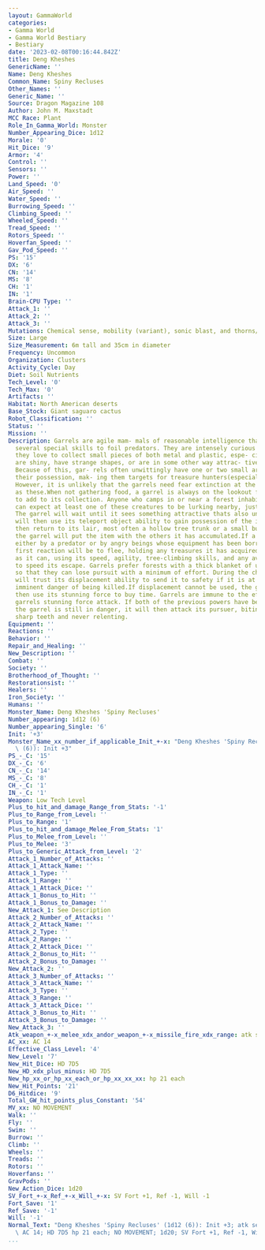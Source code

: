 ```yaml
---
layout: GammaWorld
categories:
- Gamma World
- Gamma World Bestiary
- Bestiary
date: '2023-02-08T00:16:44.842Z'
title: Deng Kheshes
GenericName: ''
Name: Deng Kheshes
Common_Name: Spiny Recluses
Other_Names: ''
Generic_Name: ''
Source: Dragon Magazine 108
Author: John M. Maxstadt
MCC Race: Plant
Role_In_Gamma_World: Monster
Number_Appearing_Dice: 1d12
Morale: '0'
Hit_Dice: '9'
Armor: '4'
Control: ''
Sensors: ''
Power: ''
Land_Speed: '0'
Air_Speed: ''
Water_Speed: ''
Burrowing_Speed: ''
Climbing_Speed: ''
Wheeled_Speed: ''
Tread_Speed: ''
Rotors_Speed: ''
Hoverfan_Speed: ''
Gav_Pod_Speed: ''
PS: '15'
DX: '6'
CN: '14'
MS: '8'
CH: '1'
IN: '1'
Brain-CPU Type: ''
Attack_1: ''
Attack_2: ''
Attack_3: ''
Mutations: Chemical sense, mobility (variant), sonic blast, and thorns/spikes (variant)
Size: Large
Size_Measurement: 6m tall and 35cm in diameter
Frequency: Uncommon
Organization: Clusters
Activity_Cycle: Day
Diet: Soil Nutrients
Tech_Level: '0'
Tech_Max: '0'
Artifacts: ''
Habitat: North American deserts
Base_Stock: Giant saguaro cactus
Robot_Classification: ''
Status: ''
Mission: ''
Description: Garrels are agile mam- mals of reasonable intelligence that have developed
  several special skills to foil predators. They are intensely curious beings, and
  they love to collect small pieces of both metal and plastic, espe- cially if they
  are shiny, have strange shapes, or are in some other way attrac- tive to the garrel.
  Because of this, gar- rels often unwittingly have one or two small artifacts in
  their possession, mak- ing them targets for treasure hunters(especially for Archivists).
  However, it is unlikely that the garrels need fear extinction at the hands of such
  as these.When not gathering food, a garrel is always on the lookout for new items
  to add to its collection. Anyone who camps in or near a forest inhabited by garrels
  can expect at least one of these creatures to be lurking nearby, just out of sight.
  The garrel will wait until it sees something attractive thats also unguarded. It
  will then use its teleport object ability to gain possession of the item and will
  then return to its lair, most often a hollow tree trunk or a small burrow, where
  the garrel will put the item with the others it has accumulated.If a garrel is attacked,
  either by a predator or by angry beings whose equipment has been borrowed,' its
  first reaction will be to flee, holding any treasures it has acquired for as long
  as it can, using its speed, agility, tree-climbing skills, and any available foliage
  to speed its escape. Garrels prefer forests with a thick blanket of undergrowth
  so that they can lose pursuit with a minimum of effort. During the chase, the garrel
  will trust its displacement ability to send it to safety if it is at any time in
  imminent danger of being killed.If displacement cannot be used, the garrel will
  then use its stunning force to buy time. Garrels are immune to the effects of another
  garrels stunning force attack. If both of the previous powers have been used and
  the garrel is still in danger, it will then attack its pursuer, biting with its
  sharp teeth and never relenting.
Equipment: ''
Reactions: ''
Behavior: ''
Repair_and_Healing: ''
New_Description: ''
Combat: ''
Society: ''
Brotherhood_of_Thought: ''
Restorationsist: ''
Healers: ''
Iron_Society: ''
Humans: ''
Monster_Name: Deng Kheshes 'Spiny Recluses'
Number_appearing: 1d12 (6)
Number_appearing_Single: '6'
Init: '+3'
Monster_Name_xx_number_if_applicable_Init_+-x: "Deng Kheshes 'Spiny Recluses' (1d12\
  \ (6)): Init +3"
PS_-_C: '15'
DX_-_C: '6'
CN_-_C: '14'
MS_-_C: '8'
CH_-_C: '1'
IN_-_C: '1'
Weapon: Low Tech Level
Plus_to_hit_and_damage_Range_from_Stats: '-1'
Plus_to_Range_from_Level: ''
Plus_to_Range: '1'
Plus_to_hit_and_damage_Melee_From_Stats: '1'
Plus_to_Melee_from_Level: ''
Plus_to_Melee: '3'
Plus_to_Generic_Attack_from_Level: '2'
Attack_1_Number_of_Attacks: ''
Attack_1_Attack_Name: ''
Attack_1_Type: ''
Attack_1_Range: ''
Attack_1_Attack_Dice: ''
Attack_1_Bonus_to_Hit: ''
Attack_1_Bonus_to_Damage: ''
New_Attack_1: See Description
Attack_2_Number_of_Attacks: ''
Attack_2_Attack_Name: ''
Attack_2_Type: ''
Attack_2_Range: ''
Attack_2_Attack_Dice: ''
Attack_2_Bonus_to_Hit: ''
Attack_2_Bonus_to_Damage: ''
New_Attack_2: ''
Attack_3_Number_of_Attacks: ''
Attack_3_Attack_Name: ''
Attack_3_Type: ''
Attack_3_Range: ''
Attack_3_Attack_Dice: ''
Attack_3_Bonus_to_Hit: ''
Attack_3_Bonus_to_Damage: ''
New_Attack_3: ''
Atk_weapon_+-x_melee_xdx_andor_weapon_+-x_missile_fire_xdx_range: atk see description
AC_xx: AC 14
Effective_Class_Level: '4'
New_Level: '7'
New_Hit_Dice: HD 7D5
New_HD_xdx_plus_minus: HD 7D5
New_hp_xx_or_hp_xx_each_or_hp_xx_xx_xx: hp 21 each
New_Hit_Points: '21'
D6_Hitdice: '9'
Total_GW_hit_points_plus_Constant: '54'
MV_xx: NO MOVEMENT
Walk: ''
Fly: ''
Swim: ''
Burrow: ''
Climb: ''
Wheels: ''
Treads: ''
Rotors: ''
Hoverfans: ''
GravPods: ''
New_Action_Dice: 1d20
SV_Fort_+-x_Ref_+-x_Will_+-x: SV Fort +1, Ref -1, Will -1
Fort_Save: '1'
Ref_Save: '-1'
Will: '-1'
Normal_Text: "Deng Kheshes 'Spiny Recluses' (1d12 (6)): Init +3; atk see description;\
  \ AC 14; HD 7D5 hp 21 each; NO MOVEMENT; 1d20; SV Fort +1, Ref -1, Will -1"
...
```


